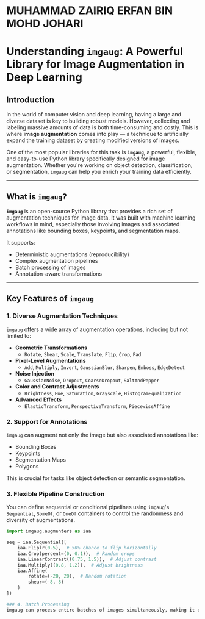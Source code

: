 # MUHAMMAD ZAIRIQ ERFAN BIN MOHD JOHARI
# Understanding `imgaug`: A Powerful Library for Image Augmentation in Deep Learning

## Introduction

In the world of computer vision and deep learning, having a large and diverse dataset is key to building robust models. However, collecting and labeling massive amounts of data is both time-consuming and costly. This is where **image augmentation** comes into play — a technique to artificially expand the training dataset by creating modified versions of images.

One of the most popular libraries for this task is **`imgaug`**, a powerful, flexible, and easy-to-use Python library specifically designed for image augmentation. Whether you're working on object detection, classification, or segmentation, `imgaug` can help you enrich your training data efficiently.

---

## What is `imgaug`?

**`imgaug`** is an open-source Python library that provides a rich set of augmentation techniques for image data. It was built with machine learning workflows in mind, especially those involving images and associated annotations like bounding boxes, keypoints, and segmentation maps.

It supports:
- Deterministic augmentations (reproducibility)
- Complex augmentation pipelines
- Batch processing of images
- Annotation-aware transformations

---

## Key Features of `imgaug`

### 1. Diverse Augmentation Techniques

`imgaug` offers a wide array of augmentation operations, including but not limited to:

- **Geometric Transformations**  
  - `Rotate`, `Shear`, `Scale`, `Translate`, `Flip`, `Crop`, `Pad`
- **Pixel-Level Augmentations**  
  - `Add`, `Multiply`, `Invert`, `GaussianBlur`, `Sharpen`, `Emboss`, `EdgeDetect`
- **Noise Injection**  
  - `GaussianNoise`, `Dropout`, `CoarseDropout`, `SaltAndPepper`
- **Color and Contrast Adjustments**  
  - `Brightness`, `Hue`, `Saturation`, `Grayscale`, `HistogramEqualization`
- **Advanced Effects**  
  - `ElasticTransform`, `PerspectiveTransform`, `PiecewiseAffine`

### 2. Support for Annotations

`imgaug` can augment not only the image but also associated annotations like:

- Bounding Boxes
- Keypoints
- Segmentation Maps
- Polygons

This is crucial for tasks like object detection or semantic segmentation.

### 3. Flexible Pipeline Construction

You can define sequential or conditional pipelines using `imgaug`'s `Sequential`, `SomeOf`, or `OneOf` containers to control the randomness and diversity of augmentations.

```python
import imgaug.augmenters as iaa

seq = iaa.Sequential([
    iaa.Fliplr(0.5),  # 50% chance to flip horizontally
    iaa.Crop(percent=(0, 0.1)),  # Random crops
    iaa.LinearContrast((0.75, 1.5)),  # Adjust contrast
    iaa.Multiply((0.8, 1.2)),  # Adjust brightness
    iaa.Affine(
        rotate=(-20, 20),  # Random rotation
        shear=(-8, 8)
    )
])

### 4. Batch Processing
imgaug can process entire batches of images simultaneously, making it efficient for use in training loops or with data generators in frameworks like TensorFlow and PyTorch.

